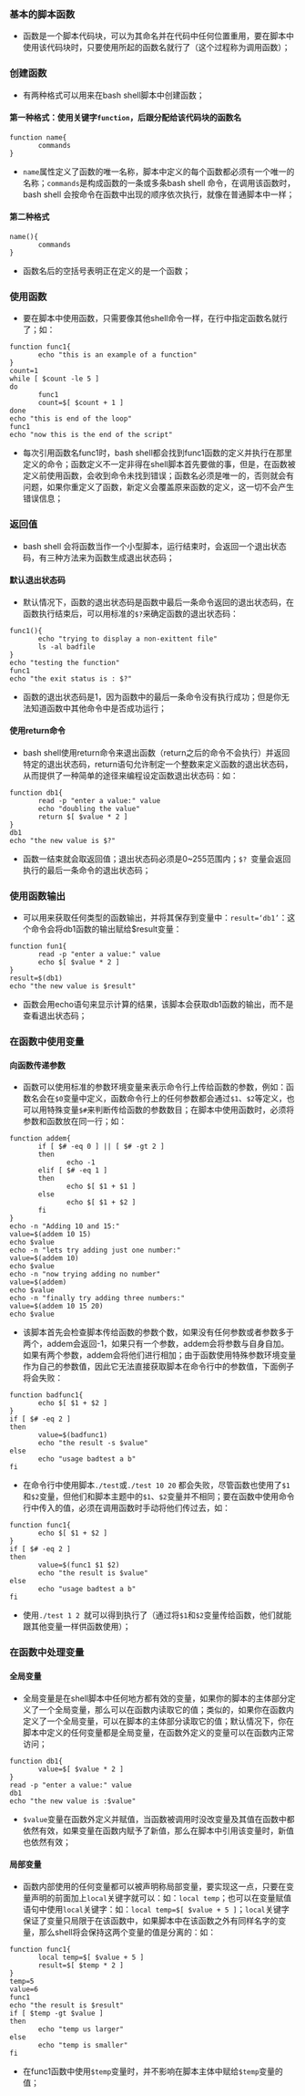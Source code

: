 ### 基本的脚本函数
+ 函数是一个脚本代码块，可以为其命名并在代码中任何位置重用，要在脚本中使用该代码块时，只要使用所起的函数名就行了（这个过程称为调用函数）；
### 创建函数
+ 有两种格式可以用来在bash shell脚本中创建函数；
#### 第一种格式：使用关键字`function`，后跟分配给该代码块的函数名
```
function name{
       commands
}
```
+ `name`属性定义了函数的唯一名称，脚本中定义的每个函数都必须有一个唯一的名称；`commands`是构成函数的一条或多条bash shell 命令，在调用该函数时，bash shell 会按命令在函数中出现的顺序依次执行，就像在普通脚本中一样；
#### 第二种格式
```
name(){
       commands
}
```
+ 函数名后的空括号表明正在定义的是一个函数；
### 使用函数
+ 要在脚本中使用函数，只需要像其他shell命令一样，在行中指定函数名就行了；如：
```
function func1{
       echo "this is an example of a function"
}
count=1
while [ $count -le 5 ]
do
       func1
       count=$[ $count + 1 ]
done
echo "this is end of the loop"
func1
echo "now this is the end of the script"
```
+ 每次引用函数名func1时，bash shell都会找到func1函数的定义并执行在那里定义的命令；函数定义不一定非得在shell脚本首先要做的事，但是，在函数被定义前使用函数，会收到命令未找到错误；函数名必须是唯一的，否则就会有问题，如果你重定义了函数，新定义会覆盖原来函数的定义，这一切不会产生错误信息；

### 返回值
+ bash shell 会将函数当作一个小型脚本，运行结束时，会返回一个退出状态码，有三种方法来为函数生成退出状态码；
#### 默认退出状态码
+ 默认情况下，函数的退出状态码是函数中最后一条命令返回的退出状态码，在函数执行结束后，可以用标准的`$?`来确定函数的退出状态码：
```
func1(){
       echo "trying to display a non-exittent file"
       ls -al badfile
}
echo "testing the function"
func1
echo "the exit status is : $?"
```
+ 函数的退出状态码是1，因为函数中的最后一条命令没有执行成功；但是你无法知道函数中其他命令中是否成功运行；
#### 使用return命令
+ bash shell使用return命令来退出函数（return之后的命令不会执行）并返回特定的退出状态码，return语句允许制定一个整数来定义函数的退出状态码，从而提供了一种简单的途径来编程设定函数退出状态码：如：
```
function db1{
       read -p "enter a value:" value
       echo "doubling the value"
       return $[ $value * 2 ]
}
db1
echo "the new value is $?"
```
+ 函数一结束就会取返回值；退出状态码必须是0~255范围内；`$? `变量会返回执行的最后一条命令的退出状态码；
### 使用函数输出
+ 可以用来获取任何类型的函数输出，并将其保存到变量中：`result=‘db1’`：这个命令会将db1函数的输出赋给$result变量：
```
function fun1{
       read -p "enter a value:" value
       echo $[ $value * 2 ]
}
result=$(db1)
echo "the new value is $result"
```
+ 函数会用echo语句来显示计算的结果，该脚本会获取db1函数的输出，而不是查看退出状态码；

### 在函数中使用变量
#### 向函数传递参数
+ 函数可以使用标准的参数环境变量来表示命令行上传给函数的参数，例如：函数名会在`$0`变量中定义，函数命令行上的任何参数都会通过`$1`、`$2`等定义，也可以用特殊变量`$#`来判断传给函数的参数数目；在脚本中使用函数时，必须将参数和函数放在同一行；如：
```
function addem{
       if [ $# -eq 0 ] || [ $# -gt 2 ]
       then
              echo -1
       elif [ $# -eq 1 ]
       then
              echo $[ $1 + $1 ]
       else
              echo $[ $1 + $2 ]
       fi
}
echo -n "Adding 10 and 15:"
value=$(addem 10 15)
echo $value
echo -n "lets try adding just one number:"
value=$(addem 10)
echo $value
echo -n "now trying adding no number"
value=$(addem)
echo $value
echo -n "finally try adding three numbers:"
value=$(addem 10 15 20)
echo $value
```
+ 该脚本首先会检查脚本传给函数的参数个数，如果没有任何参数或者参数多于两个，addem会返回-1，如果只有一个参数，addem会将参数与自身自加。如果有两个参数，addem会将他们进行相加；由于函数使用特殊参数环境变量作为自己的参数值，因此它无法直接获取脚本在命令行中的参数值，下面例子将会失败：
```
function badfunc1{
       echo $[ $1 + $2 ] 
}
if [ $# -eq 2 ]
then
       value=$(badfunc1)
       echo "the result -s $value"
else
       echo "usage badtest a b"
fi
```
+ 在命令行中使用脚本`./test`或`./test 10 20` 都会失败，尽管函数也使用了`$1`和`$2`变量，但他们和脚本主题中的`$1`、`$2`变量并不相同；要在函数中使用命令行中传入的值，必须在调用函数时手动将他们传过去，如：
```
function func1{
       echo $[ $1 + $2 ]
}
if [ $# -eq 2 ]
then
       value=$(func1 $1 $2)
       echo "the result is $value"
else
       echo "usage badtest a b"
fi
```
+ 使用`./test 1 2 `就可以得到执行了（通过将`$1`和`$2`变量传给函数，他们就能跟其他变量一样供函数使用）；
### 在函数中处理变量
#### 全局变量
+ 全局变量是在shell脚本中任何地方都有效的变量，如果你的脚本的主体部分定义了一个全局变量，那么可以在函数内读取它的值；类似的，如果你在函数内定义了一个全局变量，可以在脚本的主体部分读取它的值；默认情况下，你在脚本中定义的任何变量都是全局变量，在函数外定义的变量可以在函数内正常访问；
```
function db1{
       value=$[ $value * 2 ]
}
read -p "enter a value:" value
db1
echo "the new value is :$value"
```
+ `$value`变量在函数外定义并赋值，当函数被调用时没改变量及其值在函数中都依然有效，如果变量在函数内赋予了新值，那么在脚本中引用该变量时，新值也依然有效；
#### 局部变量
+ 函数内部使用的任何变量都可以被声明称局部变量，要实现这一点，只要在变量声明的前面加上`local`关键字就可以：如：`local temp`；也可以在变量赋值语句中使用`local`关键字：如：`local temp=$[ $value + 5 ]`；`local`关键字保证了变量只局限于在该函数中，如果脚本中在该函数之外有同样名字的变量，那么shell将会保持这两个变量的值是分离的：如：
```
function func1{
       local temp=$[ $value + 5 ]
       result=$[ $temp * 2 ]
}
temp=5
value=6
func1
echo "the result is $result"
if [ $temp -gt $value ]
then
       echo "temp us larger"
else
       echo "temp is smaller"
fi
```
+ 在func1函数中使用`$temp`变量时，并不影响在脚本主体中赋给`$temp`变量的值；

